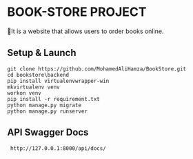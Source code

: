 # BOOK-STORE PROJECT

🛒It is a website that allows users to order books online.

## Setup & Launch
```
git clone https://github.com/MohamedAliHamza/BookStore.git
cd bookstore\backend
pip install virtualenvwrapper-win
mkvirtualenv venv
workon venv
pip install -r requirement.txt
python manage.py migrate
python manage.py runserver
```
## API Swagger Docs 
```
 http://127.0.0.1:8000/api/docs/
```
